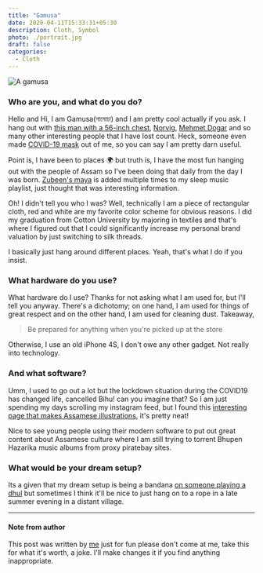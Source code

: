 ```yaml
---
title: "Gamusa"
date: 2020-04-11T15:33:31+05:30
description: Cloth, Symbol
photo: ./portrait.jpg
draft: false
categories:
  - Cloth
---
```


![A gamusa](/interviews/0/portrait.jpg)

### Who are you, and what do you do?
Hello and Hi, I am Gamusa(গামোচা) and I am pretty cool actually if you ask. I hang out with [this man with a 56-inch chest](/interviews/0/modi.jpg), [Norvig](/interviews/0/pete.jpg), [Mehmet Dogar](/interviews/0/mehmet.jpg) and so many other interesting people that I have lost count. Heck, someone even made [COVID-19 mask](/interviews/0/mask.jpg) out of me, so you can say I am pretty darn useful.

Point is, I have been to places 🌍 but truth is, I have the most fun hanging out with the people of Assam so I've been doing that daily from the day I was born. [Zubeen's maya](https://www.youtube.com/watch?v=hgkFvPHqOWU) is added multiple times to my sleep music playlist, just thought that was interesting information.

Oh! I didn't tell you who I was? Well, technically I am a piece of rectangular cloth, red and white are my favorite color scheme for obvious  reasons. I did my graduation from Cotton University by majoring in textiles and that's where I figured out that I could significantly increase my personal brand valuation by just switching to silk threads.

I basically just hang around different places. Yeah, that's what I do if you insist.

### What hardware do you use?
What hardware do I use? Thanks for not asking what I am used for, but I'll tell you anyway. There's a dichotomy; on one hand, I am used for things of great respect and on the other hand, I am used for cleaning dust. Takeaway,

> Be prepared for anything when you're picked up at the store

Otherwise, I use an old iPhone 4S, I don't owe any other gadget. Not really into technology.

### And what software?
Umm, I used to go out a lot but the lockdown situation during the COVID19 has changed life, cancelled Bihu! can you imagine that? So I am just spending my days scrolling my instagram feed, but I found this [interesting page that makes Assamese illustrations](https://www.instagram.com/daakor.boson/), it's pretty neat!

Nice to see young people using their modern software to put out great content about Assamese culture where I am still trying to torrent Bhupen Hazarika music albums from proxy piratebay sites.

### What would be your dream setup?
Its a given that my dream setup is being a bandana [on someone playing a dhul](https://www.youtube.com/watch?v=Nk12PnNYdAw) but sometimes I think it'll be nice to just hang on to a rope in a late summer evening in a distant village.

---
#### Note from author
This post was written by [me](https://geekodour.xyz) just for fun please don't come at me, take this for what it's worth, a joke. I'll make changes it if you find anything inappropriate.

